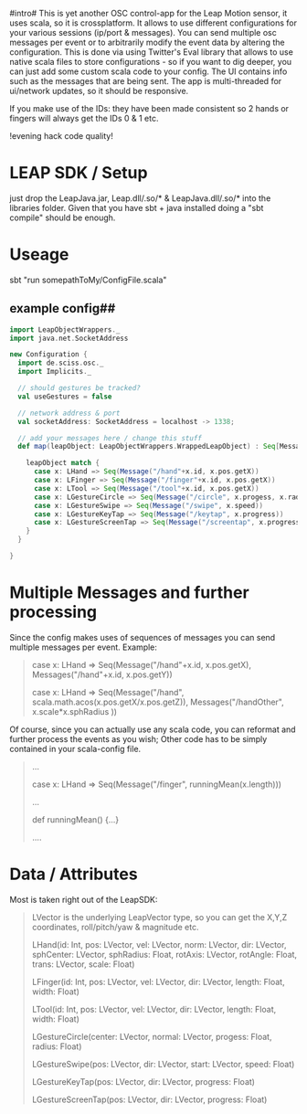 #intro#
This is yet another OSC control-app for the Leap Motion sensor, it uses scala, so it is crossplatform.
It allows to use different configurations for your various sessions (ip/port & messages).
You can send multiple osc messages per event or to arbitrarily
modify the event data by altering the configuration. This is done via using Twitter's Eval library that allows to use native scala files to store
configurations - so if you want to dig deeper, you can just add some custom scala code to your config.
The UI contains info such as the messages that are being sent.
The app is multi-threaded for ui/network updates, so it should be responsive.

If you make use of the IDs: they have
been made consistent so 2 hands or fingers will always get the IDs 0 & 1 etc.

!evening hack code quality!

# LEAP SDK  / Setup #
just drop the LeapJava.jar, Leap.dll/.so/* & LeapJava.dll/.so/* into the libraries folder.
Given that you have sbt + java installed doing a "sbt compile" should be enough.

# Useage #
sbt "run somepathToMy/ConfigFile.scala"

## example config##
```scala
import LeapObjectWrappers._
import java.net.SocketAddress

new Configuration {
  import de.sciss.osc._
  import Implicits._

  // should gestures be tracked?
  val useGestures = false

  // network address & port
  val socketAddress: SocketAddress = localhost -> 1338;

  // add your messages here / change this stuff
  def map(leapObject: LeapObjectWrappers.WrappedLeapObject) : Seq[Message] = {

    leapObject match {
      case x: LHand => Seq(Message("/hand"+x.id, x.pos.getX))
      case x: LFinger => Seq(Message("/finger"+x.id, x.pos.getX))
      case x: LTool => Seq(Message("/tool"+x.id, x.pos.getX))
      case x: LGestureCircle => Seq(Message("/circle", x.progess, x.radius))
      case x: LGestureSwipe => Seq(Message("/swipe", x.speed))
      case x: LGestureKeyTap => Seq(Message("/keytap", x.progress))
      case x: LGestureScreenTap => Seq(Message("/screentap", x.progress))
    }
  }

}
```

# Multiple Messages and further processing #
Since the config makes uses of sequences of messages you can send multiple messages per event.
Example:
>    case x: LHand => Seq(Message("/hand"+x.id, x.pos.getX), Messages("/hand"+x.id, x.pos.getY))
>
>    case x: LHand => Seq(Message("/hand", scala.math.acos(x.pos.getX/x.pos.getZ)), Messages("/handOther", x.scale*x.sphRadius ))
>

Of course, since you can actually use any scala code, you can reformat and further process the events as you wish;
Other code has to be simply contained in your scala-config file.
>    ...
>
>    case x: LHand => Seq(Message("/finger", runningMean(x.length)))
>
>    ...
>
>    def runningMean() {...}
>
>    ....

# Data / Attributes #
Most is taken right out of the LeapSDK:

>   LVector is the underlying LeapVector type, so you can get the X,Y,Z coordinates,
>   roll/pitch/yaw & magnitude etc.
>
>   LHand(id: Int, pos: LVector, vel: LVector, norm: LVector,
>                   dir: LVector, sphCenter: LVector, sphRadius: Float,
>                   rotAxis: LVector, rotAngle: Float, trans: LVector,
>                   scale: Float)
>
>   LFinger(id: Int, pos: LVector, vel: LVector, dir: LVector,
>                     length: Float, width: Float)
>
>   LTool(id: Int, pos: LVector, vel: LVector, dir: LVector,
>                   length: Float, width: Float)
>
>   LGestureCircle(center: LVector, normal: LVector, progess: Float, radius: Float)
>
>   LGestureSwipe(pos: LVector, dir: LVector, start: LVector, speed: Float)
>
>   LGestureKeyTap(pos: LVector, dir: LVector, progress: Float)
>
>   LGestureScreenTap(pos: LVector, dir: LVector, progress: Float)
